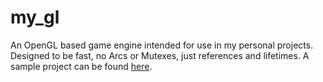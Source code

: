 # my_gl
An OpenGL based game engine intended for use in my personal projects. Designed to be fast, no Arcs or Mutexes, just references and lifetimes. A sample project can be found [here](https://github.com/DiSaber/opengl_test).
